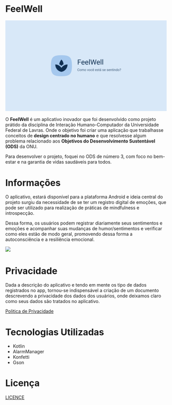 
# FeelWell

![feelwell-banner](https://raw.githubusercontent.com/deyvidandrades/FeelWell/master/feelWell-banner.png)

O **FeelWell** é um aplicativo inovador que foi desenvolvido como projeto prátido da disciplina de Interação Humano-Computador da Universidade Federal de Lavras. Onde o objetivo foi criar uma aplicação que trabalhasse conceitos de **design centrado no humano** e que resolvesse algum problema relacionado aos **Objetivos do Desenvolvimento Sustentável (ODS)** da ONU. 

Para desenvolver o projeto, foquei no ODS de número 3, com foco no bem-estar e na garantia de vidas saudáveis para todos. 

# Informações

O aplicativo, estará disponível para a plataforma Android e ideia central do projeto surgiu da necessidade de se ter um registro digital de emoções, que pode ser utilizado para realização de práticas de mindfulness e introspecção.

Dessa forma, os usuários podem registrar diariamente seus sentimentos e emoções e acompanhar suas mudanças de humor/sentimentos e verificar como eles estão de modo geral, promovendo dessa forma a autoconsciência e a resiliência emocional.

<a href="https://play.google.com/store/apps/details?id=com.deyvidandrades.feelwell" target="_blank">
  <img src="https://play.google.com/intl/en_us/badges/static/images/badges/en_badge_web_generic.png" width="200">
</a>

# Privacidade
Dada a descrição do aplicativo e tendo em mente os tipo de dados registrados no app, tornou-se indispensável a criação de um documento descrevendo a privacidade dos dados dos usuários, onde deixamos claro como seus dados são tratados no aplicativo.

[Politica de Privacidade](https://deyvidandrades.github.io/FeelWell/politica/)

# Tecnologias Utilizadas
* Kotlin
* AlarmManager
* Konfetti
* Gson

# Licença
[LICENCE](LICENCE.md)
